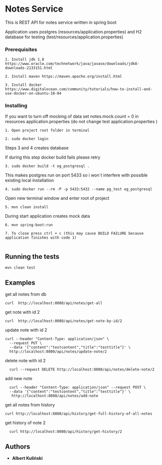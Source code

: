 # Notes Service

This is REST API for notes service written in spring boot 

Application uses postgres (resources/application.properties) and H2 database for testing (test/resources/application.properties) 

### Prerequisites
``` 
1. Install jdk 1.8 https://www.oracle.com/technetwork/java/javase/downloads/jdk8-downloads-2133151.html
```
```
2. Install maven https://maven.apache.org/install.html
```
```
3. Install docker https://www.digitalocean.com/community/tutorials/how-to-install-and-use-docker-on-ubuntu-18-04
```


### Installing

If you want to turn off mocking of data set notes.mock.count = 0 in resources application.properties (do not change test application.properties )

```
1. Open project root folder in terminal
```
```$xslt
2. sudo docker login
```
Steps 3 and 4 creates database

If during this step docker build fails please retry
```
3. sudo docker build -t eg_postgresql .
```
This makes postgres run on port 5433 so i won`t interfere with possible existing local installation
```
4. sudo docker run --rm -P -p 5433:5432 --name pg_test eg_postgresql
```

Open new terminal window and enter root of project

```
5. mvn clean install
```

During start application creates mock data 
```
6. mvn spring-boot:run    
```

```$xslt
7. To close press ctrl + c (this may cause BUILD FAILURE because application finishes with code 1)
 
```

## Running the tests

```$xslt
mvn clean test
```

## Examples

get all notes from db  

```
curl  http://localhost:8080/api/notes/get-all
```

get note with id 2
```
curl  http://localhost:8080/api/notes/get-note-by-id/2
```


update note with id 2

```
curl --header "Content-Type: application/json" \
  --request PUT \
  --data '{"content":"testcontent","title":"testtitle"}' \
  http://localhost:8080/api/notes/update-note/2
```

delete note with id 2

```
  curl --request DELETE http://localhost:8080/api/notes/delete-note/2
```
add new note

```
  curl --header "Content-Type: application/json" --request POST \
  --data '{"content":"testcontent","title":"testtitle"}' \
   http://localhost:8080/api/notes/add-note
```
get all notes from history 

```
curl http://localhost:8080/api/history/get-full-history-of-all-notes
```
get history of note 2
  
```
  curl http://localhost:8080/api/history/get-history/2
```

## Authors

* **Albert Kuliński** 
